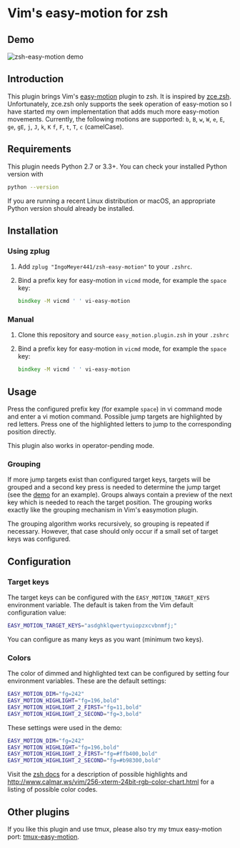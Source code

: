 # Vim's easy-motion for zsh

## Demo

![zsh-easy-motion demo](https://raw.githubusercontent.com/IngoMeyer441/zsh-easy-motion/master/demo.svg)

## Introduction

This plugin brings Vim's [easy-motion](https://github.com/easymotion/vim-easymotion) plugin to zsh. It is inspired by
[zce.zsh](https://github.com/hchbaw/zce.zsh). Unfortunately, zce.zsh only supports the seek operation of easy-motion so
I have started my own implementation that adds much more easy-motion movements. Currently, the following motions are
supported: `b`, `B`, `w`, `W`, `e`, `E`, `ge`, `gE`, `j`, `J`, `k`, `K` `f`, `F`, `t`, `T`, `c` (camelCase).

## Requirements

This plugin needs Python 2.7 or 3.3+. You can check your installed Python version with

```bash
python --version
```

If you are running a recent Linux distribution or macOS, an appropriate Python version should already be installed.

## Installation

### Using zplug

1. Add `zplug "IngoMeyer441/zsh-easy-motion"` to your `.zshrc`.

2. Bind a prefix key for easy-motion in `vicmd` mode, for example the `space` key:

   ```zsh
   bindkey -M vicmd ' ' vi-easy-motion
   ```

### Manual

1. Clone this repository and source `easy_motion.plugin.zsh` in your `.zshrc`

2. Bind a prefix key for easy-motion in `vicmd` mode, for example the `space` key:

   ```zsh
   bindkey -M vicmd ' ' vi-easy-motion
   ```

## Usage

Press the configured prefix key (for example `space`) in vi command mode and enter a vi motion command. Possible jump
targets are highlighted by red letters. Press one of the highlighted letters to jump to the corresponding position
directly.

This plugin also works in operator-pending mode.

### Grouping

If more jump targets exist than configured target keys, targets will be grouped and a second key press is needed to
determine the jump target (see the [demo](#demo) for an example). Groups always contain a preview of the next key which
is needed to reach the target position. The grouping works exactly like the grouping mechanism in Vim's easymotion
plugin.

The grouping algorithm works recursively, so grouping is repeated if necessary. However, that case should only occur if
a small set of target keys was configured.

## Configuration

### Target keys

The target keys can be configured with the `EASY_MOTION_TARGET_KEYS` environment variable. The default is taken from the
Vim default configuration value:

```zsh
EASY_MOTION_TARGET_KEYS="asdghklqwertyuiopzxcvbnmfj;"
```

You can configure as many keys as you want (minimum two keys).

### Colors

The color of dimmed and highlighted text can be configured by setting four environment variables. These are the default
settings:

```zsh
EASY_MOTION_DIM="fg=242"
EASY_MOTION_HIGHLIGHT="fg=196,bold"
EASY_MOTION_HIGHLIGHT_2_FIRST="fg=11,bold"
EASY_MOTION_HIGHLIGHT_2_SECOND="fg=3,bold"
```

These settings were used in the demo:

```zsh
EASY_MOTION_DIM="fg=242"
EASY_MOTION_HIGHLIGHT="fg=196,bold"
EASY_MOTION_HIGHLIGHT_2_FIRST="fg=#ffb400,bold"
EASY_MOTION_HIGHLIGHT_2_SECOND="fg=#b98300,bold"
```

Visit the [zsh docs](http://zsh.sourceforge.net/Doc/Release/Zsh-Line-Editor.html#Character-Highlighting) for a
description of possible highlights and http://www.calmar.ws/vim/256-xterm-24bit-rgb-color-chart.html for a listing
of possible color codes.

## Other plugins

If you like this plugin and use tmux, please also try my tmux easy-motion port:
[tmux-easy-motion](https://github.com/IngoMeyer441/tmux-easy-motion).

